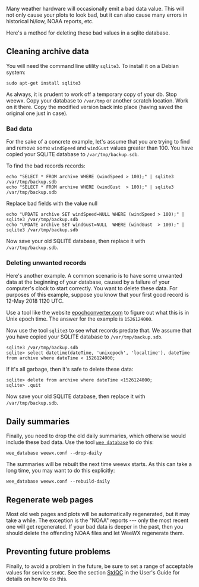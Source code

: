 Many weather hardware will occasionally emit a bad data value. This will not only cause your plots to look bad, but it can also cause many errors in historical hi/low, NOAA reports, etc.

Here's a method for deleting these bad values in a sqlite database. 

## Cleaning archive data

You will need the command line utility `sqlite3`. To install it on a Debian system:

    sudo apt-get install sqlite3

As always, it is prudent to work off a temporary copy of your db.  Stop weewx.  Copy your database to `/var/tmp` or another scratch location.  Work on it there.  Copy the modified version back into place (having saved the original one just in case).

### Bad data

For the sake of a concrete example, let's assume that you are trying to find and remove some `windSpeed` and `windGust` values greater than 100. You have copied your SQLITE database to `/var/tmp/backup.sdb`.

To find the bad records records:
~~~~~
echo "SELECT * FROM archive WHERE (windSpeed > 100);" | sqlite3 /var/tmp/backup.sdb
echo "SELECT * FROM archive WHERE (windGust  > 100);" | sqlite3 /var/tmp/backup.sdb
~~~~~

Replace bad fields with the value null
~~~~~
echo "UPDATE archive SET windSpeed=NULL WHERE (windSpeed > 100);" | sqlite3 /var/tmp/backup.sdb
echo "UPDATE archive SET windGust=NULL  WHERE (windGust  > 100);" | sqlite3 /var/tmp/backup.sdb
~~~~~

Now save your old SQLITE database, then replace it with `/var/tmp/backup.sdb`.

### Deleting unwanted records

Here's another example. A common scenario is to have some unwanted data at the beginning of your database, caused by a failure of 
your computer's clock to start correctly. You want to delete these data. For purposes of this example, suppose you know that your
first good record is 12-May 2018 1120 UTC.

Use a tool like the website [epochconverter.com](https://www.epochconverter.com/) to figure out what this is in Unix epoch time. The answer for the example is `1526124000`.

Now use the tool `sqlite3` to see what records predate that. We assume that you have copied your SQLITE database to `/var/tmp/backup.sdb`.

```shell
sqlite3 /var/tmp/backup.sdb
sqlite> select datetime(dateTime, 'unixepoch', 'localtime'), dateTime from archive where dateTime < 1526124000;
```

If it's all garbage, then it's safe to delete these data:

```shell
sqlite> delete from archive where dateTime <1526124000;
sqlite> .quit
```

Now save your old SQLITE database, then replace it with `/var/tmp/backup.sdb`.


## Daily summaries

Finally, you need to drop the old daily summaries, which otherwise would include these bad data. Use the tool [`wee_database`](http://www.weewx.com/docs/utilities.htm#wee_database_utility) to do this:

    wee_database weewx.conf --drop-daily

The summaries will be rebuilt the next time weewx starts. As this can take a long time, you
may want to do this explicitly:

    wee_database weewx.conf --rebuild-daily

## Regenerate web pages

Most old web pages and plots will be automatically regenerated, but it may take a while. The exception is
the "NOAA" reports --- only the most recent one will get regenerated. If your bad data is deeper in the
past, then you should delete the offending NOAA files and let WeeWX regenerate them.

## Preventing future problems

Finally, to avoid a problem in the future, be sure to set a range of acceptable values for service `StdQC`. See the section [StdQC](http://weewx.com/docs/usersguide.htm#StdQC) in the User's Guide for details on how to do this.
